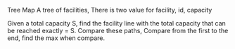 Tree Map
A tree of facilities,
There is two value for facility, id, capacity

Given a total capacity S, find the facility line with the total capacity that can be reached exactly = S.
Compare these paths, Compare from the first to the end, find the max when compare.
